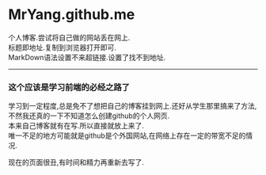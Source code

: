# MrYang.github.me
个人博客.尝试将自己做的网站丢在网上.  
标题即地址.复制到浏览器打开即可.  
MarkDown语法设置不来超链接.设置了找不到地址.

************************  
### 这个应该是学习前端的必经之路了
学习到一定程度,总是免不了想把自己的博客挂到网上.还好从学生那里搞来了方法,不然我还真的一下不知道怎么创建github的个人网页.  
本来自己博客就有在写.所以直接就放上来了.  
唯一不足的地方可能就是github是个外国网站,在网络上存在一定的带宽不足的情况.

现在的页面很丑,有时间和精力再重新去写了.
